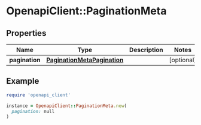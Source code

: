 # OpenapiClient::PaginationMeta

## Properties

| Name | Type | Description | Notes |
| ---- | ---- | ----------- | ----- |
| **pagination** | [**PaginationMetaPagination**](PaginationMetaPagination.md) |  | [optional] |

## Example

```ruby
require 'openapi_client'

instance = OpenapiClient::PaginationMeta.new(
  pagination: null
)
```


